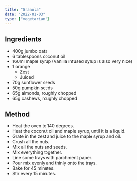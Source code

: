 ```yaml
---
title: "Granola"
date: "2022-01-03"
type: ["vegetarian"]
---
```


## Ingredients

- 400g jumbo oats
- 6 tablespoons coconut oil
- 160ml maple syrup (Vanilla infused syrup is also very nice)
- 1 orange
  - Zest
  - Juiced
- 70g sunflower seeds
- 50g pumpkin seeds
- 65g almonds, roughly chopped
- 65g cashews, roughly chopped

## Method

- Heat the oven to 140 degrees.
- Heat the coconut oil and maple syrup, until it is a liquid.
- Grate in the zest and juice to the maple syrup and oil.
- Crush all the nuts.
- Mix all the nuts and seeds.
- Mix everything together.
- Line some trays with parchment paper.
- Pour mix evenly and thinly onto the trays.
- Bake for 45 minutes.
- Stir every 15 minutes.
